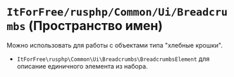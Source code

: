# `ItForFree/rusphp/Common/Ui/Breadcrumbs` (Пространство имен)

Можно использовать для работы с объектами типа "хлебные крошки".


* `ItForFree\rusphp\Common\Ui\Breadcrumbs\BreadcrumbsElement` для описание единичного элемента из набора.

